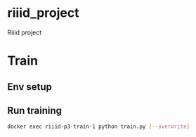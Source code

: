# riiid_project
Riiid project


# Train
## Env setup

## Run training
```bash
docker exec riiid-p3-train-1 python train.py [--overwrite]
```